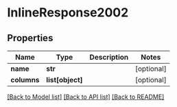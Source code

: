 # InlineResponse2002

## Properties
Name | Type | Description | Notes
------------ | ------------- | ------------- | -------------
**name** | **str** |  | [optional] 
**columns** | **list[object]** |  | [optional] 

[[Back to Model list]](../README.md#documentation-for-models) [[Back to API list]](../README.md#documentation-for-api-endpoints) [[Back to README]](../README.md)

